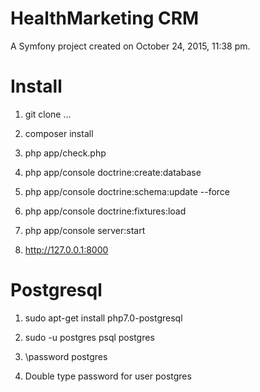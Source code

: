 HealthMarketing CRM
=======

A Symfony project created on October 24, 2015, 11:38 pm.

# Install

1) git clone ...

2) composer install

3) php app/check.php

4) php app/console doctrine:create:database

5) php app/console doctrine:schema:update --force

6) php app/console doctrine:fixtures:load

7) php app/console server:start

8) http://127.0.0.1:8000

# Postgresql

1) sudo apt-get install php7.0-postgresql

2) sudo -u postgres psql postgres

3) \password postgres

4) Double type password for user postgres